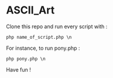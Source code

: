 # ASCII_Art

<p>Clone this repo and run every script with :</p>
<code>php name_of_script.php \n</code>

<p>For instance, to run pony.php :</p>
<code>php pony.php \n</code>

<p>Have fun !</p>
